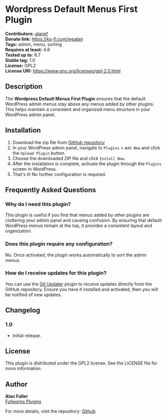 # Wordpress Default Menus First Plugin

**Contributors:** [alanef](https://github.com/alanef)  
**Donate link:** https://ko-fi.com/wpalan  
**Tags:** admin, menu, sorting  
**Requires at least:** 4.6  
**Tested up to:** 6.7  
**Stable tag:** 1.0  
**License:** GPL2  
**License URI:** https://www.gnu.org/licenses/gpl-2.0.html

## Description

The **Wordpress Default Menus First Plugin** ensures that the default WordPress admin menus stay above any menus added by other plugins. This helps maintain a consistent and organized menu structure in your WordPress admin panel.

## Installation

1. Download the zip file from [GitHub repository](https://github.com/alanef/wordpress-defualt-menus-first-plugin/archive/refs/heads/master.zip)
2. In your WordPress admin panel, navigate to `Plugins` > `Add New` and click the `Upload Plugin` button.
3. Choose the downloaded ZIP file and click `Install Now`.
4. After the installation is complete, activate the plugin through the `Plugins` screen in WordPress.
5. That's it! No further configuration is required.

## Frequently Asked Questions

### Why do I need this plugin?

This plugin is useful if you find that menus added by other plugins are cluttering your admin panel and causing confusion. By ensuring that default WordPress menus remain at the top, it provides a consistent layout and organization.

### Does this plugin require any configuration?

No. Once activated, the plugin works automatically to sort the admin menus.

### How do I receive updates for this plugin?

You can use the [Git Updater](https://github.com/afragen/git-updater) plugin to receive updates directly from the GitHub repository. Ensure you have it installed and activated, then you will be notified of new updates.

## Changelog

### 1.0
* Initial release.

## License

This plugin is distributed under the GPL2 license. See the LICENSE file for more information.

## Author

**Alan Fuller**  
[Fullworks Plugins](https://fullworksplugins.com)

For more details, visit the repository: [Github](https://github.com/alanef/wordpress-defualt-menus-first-plugin.php)